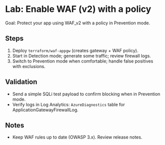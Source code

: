 # Lab: Enable WAF (v2) with a policy

Goal: Protect your app using WAF_v2 with a policy in Prevention mode.

## Steps
1) Deploy `terraform/waf-appgw` (creates gateway + WAF policy).
2) Start in Detection mode; generate some traffic; review firewall logs.
3) Switch to Prevention mode when comfortable; handle false positives with exclusions.

## Validation
- Send a simple SQLi test payload to confirm blocking when in Prevention mode.
- Verify logs in Log Analytics: `AzureDiagnostics` table for ApplicationGatewayFirewallLog.

## Notes
- Keep WAF rules up to date (OWASP 3.x). Review release notes.
